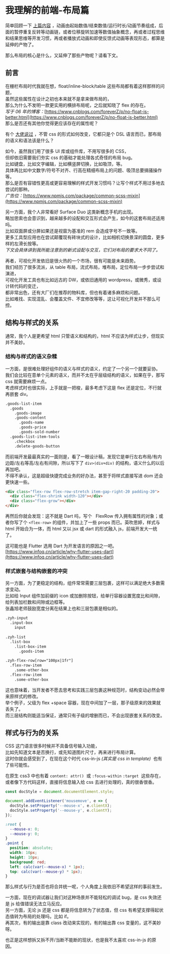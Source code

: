 # 我理解的前端-布局篇

简单回顾一下 [上篇内容](https://www.yuque.com/docs/share/60e5cf65-c147-4ac7-b9fc-1a1965be5bd8) ，动画由起始数值/结束数值/运行时长/动画节奏组成，后面的暂停重复反转等动画链，或者位移旋转加速等数值抽象概念，再或者过程思维和结果思维等开发习惯，再或者播放式动画和即使反馈式动画等表现形态，都算是延伸的产物了。

那么布局的核心是什么，又延伸了那些产物呢？请看下文。

<a name="H6dHH"></a>

## 前言

在栅栏布局时代我就在想，float/inline-block/table 这些布局都有着这样那样的问题，<br />虽然这些属性在设计之初也本来就不是拿来做布局的，<br />那么为什么不发明一款更实用的横排布局呢，之后就知晓了 flex 的存在。<br />_写于 06 年的博客：_[https://www.cnblogs.com/foreverZ/p/no-float-is-better.html](https://www.cnblogs.com/foreverZ/p/no-float-is-better.html)<br />那么是否还有其他你觉得更应该存在的属性呢？

有个 [大佬说过](https://www.zhihu.com/question/39659757) ，不管 css 的形式如何改变，它都只是个 DSL 语言而已，那布局的语义和语法该是什么？

如今，虽然我们用了很多 UI 库或组件库，不用写很多的 CSS，<br />但却依旧需要我们夯实 css 的基础才能处理各式奇怪的布局 bug。<br />比如键盘，比如文字编辑，比如横竖屏切换，比如吸顶，等。<br />具体再比如中文数字/符号不对齐、行高在精细布局上的问题、吸顶总要搞骚操作等。<br />那么是否有容错性更高或更容易理解的样式开发习惯吗？让写个样式不用过多地去尝试的那种。<br />_广告位：_[https://www.npmjs.com/package/common-scss-mixin](https://www.npmjs.com/package/common-scss-mixin)

另一方面，我个人非常看好 Surface Duo 这类新概念手机的出现。<br />略加思索也会意识到，越来越多的设配和交互形式会产生，如今的这套布局还适用吗。<br />比如双面屏或分屏如果还是视窗为基准的 rem 会造成字号不一致等。<br />更多工具型应用也在尝试颠覆现有砖块式的设计，比如相机切换景深的圆盘，更多样的左滑长按等。<br />_下文会具体讲到我所能注意到的新式设配与交互，它们对布局的要求大不同了。_

再者，可视化开发依旧是很火热的一个市场，很有可能是未来趋势。<br />我们经历了很多流派，从 table 布局，流式布局，堆布局，定位布局一步步尝试和演进，<br />可视化开发工具也有比如远古的 DW，或依旧通用的 wordpress，或微秀，或设计转代码的变迁，<br />都非常出色，还有大厂们在推荐的物料库，但也有着诸多麻烦和问题。<br />比如难找、实现混乱、会覆盖文件、不宜修改等等，这让可视化开发并不那么可控。

## 结构与样式的关系

通常，我个人是更希望 html 只管语义和结构的，html 不应该为样式让步，但现实并不美妙。

### 结构与样式的语义杂糅

一方面，是很难处理好组件的语义与样式的语义，约定了一个另一个就要妥协。<br />我们会比较在意单个元素的语义，而并不太在乎层级结构的语义，如果在乎，那写 css 就需要麻烦一点。<br />考虑样式时也很实际，上手就是一把梭，最多考虑下这是 flex 还是定位，不行就再嵌套 div。

```html
.goods-list-item
  .goods
    .goods-image
    .goods-content
      .goods-name
      .goods-price
      .goods-sold-number
  .goods-list-item-tools
    .checkbox
    .delete-goods-button
```

而前端开发最最真实的一面则是，看了一眼设计稿，发现它是单行左右布局/有内边距/左右等高/左右有间隙，所以写下了 `div>(div+div)` 的结构，语义什么的以后再加吧。<br />不得不承认，这是超级快捷完成业务的好办法，甚至于将样式直接写进 dom 还会更快速一些。

```html
<div class="flex-row flex-row-stretch item-gap-right-20 padding-20">
  <div class="flex-shrink width-120"></div>
  <div class="flex-grow"></div>
</div>
```

再然后你就会发现：这不就是 Dart 吗，写个   FlexRow 传入拥有属性的对象；或者你写了个 `<flex-row>` 的组件，并加上了一些 props 而已。英吹思婷，样式与 html 开始合为一体，而 html 又以 jsx 或 dart 的形式融入 js，前端开发大一统了。

这可能也是 Flutter 选用 Dart 为开发语言的原因之一吧。<br />[https://www.infoq.cn/article/why-flutter-uses-dart](https://www.infoq.cn/article/why-flutter-uses-dart)

### 样式嵌套与结构嵌套的冲突

另一方面，为了更稳定的结构，组件常常需要三层包裹，这样可以满足绝大多数需求变动。<br />比如给 Input 组件加前缀的 icon 或加删除按钮，给单行容器设置宽度比和间隙，给列表加栏数和间隙或边框等。<br />张鑫旭老师鼓励宽度分离在结果上也和三层包裹是相似的。

```html
.zyh-input
  .input-box
    input
  
.zyh-list
  .list-box
    .list-box-item
      .goods-item
      
.zyh-flex-row[row="100px|1fr"]
  .flex-row-item
    .some-other-box 
  .flex-row-item
    .some-other-box
```

这也意味着，当开发者不愿去思考和实践三层包裹这种规范时，结构变动必然会带来原样式的修改。<br />举个例子，父级为 flex +space 容器，现在中间加了一层，那子级原来的效果就丢失了。<br />而三层结构则能适当保证，通常只有子级的增删而已，不会出现嵌套关系的改变。

## 样式与行为的关系

CSS 这门语言很多时候并不具备信号输入功能，<br />比如先知道文本是否换行，或先知道图片尺寸，再来进行布局计算。<br />这时你就会感受到了，在现在这个时代 css-in-js *(其实是 css in template)*  也有了些可能性。

在原生 css3 中也有着 `content: attr()`  或 `:focus-within` `:target`  这些存在，<br />或者像下方代码这样，直接将信息输入给 css 去进行处理的，真的很香很香。

```javascript
const docStyle = document.documentElement.style;

document.addEventListener('mousemove', e => {
  docStyle.setProperty('--mouse-x', e.clientX);
  docStyle.setProperty('--mouse-y', e.clientY);
});
```

```css
:root {
  --mouse-x: 0;
  --mouse-y: 0;
}
.point {
  position: absolute;
  width: 10px;
  height: 10px;
  background: red;
  left: calc(var(--mouse-x) * 1px);
  top: calc(var(--mouse-y) * 1px);
}
```

那么样式与行为是否也将合并统一呢，个人角度上我依旧不希望这样的事前发生。

一方面，现在的调试器让我们对这种场景并不能轻松的调试 bug，是 css 失效还是 js 给值错误无法立马反应。<br />另一方面，无论 js 还是 css 都是将信息转为了状态值，但 css 有希望支撑得起状态值转为布局的处理吗，比如 if。<br />再其次，有的输出是靠 class 改动来实现的，有的输出靠 css 变量的，这不美妙呀。

也正是这样想拆又拆不开/当断不能断的现状，也是我不太喜欢 css-in-js 的原因。
